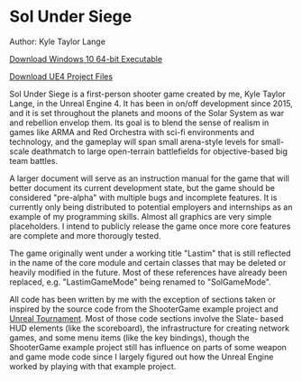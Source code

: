 # Sol Under Siege

Author: Kyle Taylor Lange

[Download Windows 10 64-bit Executable](https://1drv.ms/u/s!ApUEptdrQboHiL5VZ1RkKqs5RuKizQ?e=JKqORE)

[Download UE4 Project Files]()

  Sol Under Siege is a first-person shooter game created by me, Kyle Taylor Lange, in the Unreal Engine 4.
It has been in on/off development since 2015, and it is set throughout the planets and moons of the Solar
System as war and rebellion envelop them. Its goal is to blend the sense of realism in games like ARMA and
Red Orchestra with sci-fi environments and technology, and the gameplay will span small arena-style levels
for small-scale deathmatch to large open-terrain battlefields for objective-based big team battles.


  A larger document will serve as an instruction manual for the game that will better document its current 
development state, but the game should be considered "pre-alpha" with multiple bugs and incomplete 
features. It is currently only being distributed to potential employers and internships as an example of
my programming skills. Almost all graphics are very simple placeholders. I intend to publicly release the
game once more core features are complete and more thorougly tested.


  The game originally went under a working title "Lastim" that is still reflected in the name of the core 
module and certain classes that may be deleted or heavily modified in the future. Most of these references 
have already been replaced, e.g. "LastimGameMode" being renamed to "SolGameMode".


  All code has been written by me with the exception of sections taken or inspired by the source code from
the ShooterGame example project and [Unreal Tournament](https://github.com/EpicGames/UnrealTournament). Most of those code sections involve the Slate-
based HUD elements (like the scoreboard), the infrastructure for creating network games, and some menu items
(like the key bindings), though the ShooterGame example project still has influence on parts of some weapon 
and game mode code since I largely figured out how the Unreal Engine worked by playing with that example 
project.
  

